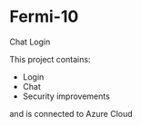 # Fermi-10
Chat Login

This project contains:
- Login
- Chat
- Security improvements

and is connected to Azure Cloud
